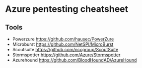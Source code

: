 # Azure pentesting cheatsheet
## Tools
- Powerzure https://github.com/hausec/PowerZure
- Microburst https://github.com/NetSPI/MicroBurst
- Scoutsuite https://github.com/nccgroup/ScoutSuite
- Stormspotter https://github.com/Azure/Stormspotter
- Azurehound https://github.com/BloodHoundAD/AzureHound
